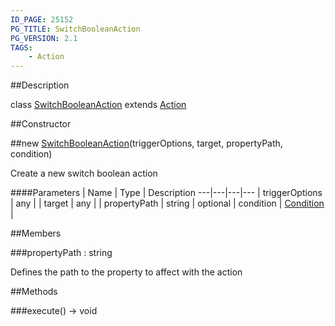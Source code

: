 ```yaml
---
ID_PAGE: 25152
PG_TITLE: SwitchBooleanAction
PG_VERSION: 2.1
TAGS:
    - Action
---
```

##Description

class [SwitchBooleanAction](/classes/2.2-alpha/SwitchBooleanAction) extends [Action](/classes/2.2-alpha/Action)



##Constructor

##new [SwitchBooleanAction](/classes/2.2-alpha/SwitchBooleanAction)(triggerOptions, target, propertyPath, condition)

Create a new switch boolean action

####Parameters
 | Name | Type | Description
---|---|---|---
 | triggerOptions | any | 
 | target | any | 
 | propertyPath | string | 
optional | condition | [Condition](/classes/2.2-alpha/Condition) | 

##Members

###propertyPath : string

Defines the path to the property to affect with the action

##Methods

###execute() &rarr; void


